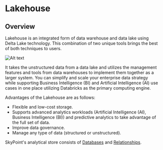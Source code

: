 # Lakehouse

## Overview

Lakehouse is an integrated form of data warehouse and data lake using Delta Lake technology. This combination of two unique tools brings the best of both techniques to users.

![Alt text](/doc_snippets/Lakehouse_Overview.png)

It takes the unstructured data from a data lake and utilizes the management features and tools from data warehouses to implement them together as a larger system. You can simplify and scale your enterprise data strategy while supporting Business Intelligence (BI) and Artificial Intelligence (AI) use cases in one place utilizing Databricks as the primary computing engine.

Advantages of the Lakehouse are as follows:

- Flexible and low-cost storage.
- Supports advanced analytics workloads (Artificial Intelligence (AI), Business Intelligence (BI)) and predictive analytics to take advantage of the full set of data.
- Improve data governance.
- Manage any type of data (structured or unstructured).

SkyPoint's analytical store consists of [Databases](entities.md) and [Relationships](relationships.md).
